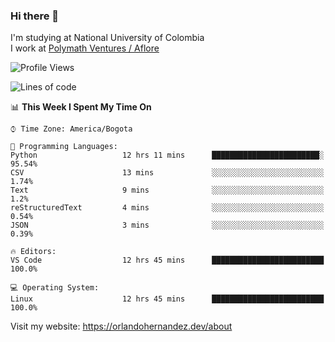 ### Hi there 👋


<!--**AR4Z/AR4Z** is a ✨ _special_ ✨ repository because its `README.md` (this file) appears on your GitHub profile.

Here are some ideas to get you started:-->
I'm studying at National University of Colombia
<br>
I work at <a href="https://www.aflore.co/">Polymath Ventures / Aflore</a>
<br>

<!--START_SECTION:waka-->
![Profile Views](http://img.shields.io/badge/Profile%20Views-0-blue)

![Lines of code](https://img.shields.io/badge/From%20Hello%20World%20I%27ve%20Written-3.3%20million%20lines%20of%20code-blue)

📊 **This Week I Spent My Time On** 

```text
⌚︎ Time Zone: America/Bogota

💬 Programming Languages: 
Python                   12 hrs 11 mins      ████████████████████████░   95.54% 
CSV                      13 mins             ░░░░░░░░░░░░░░░░░░░░░░░░░   1.74% 
Text                     9 mins              ░░░░░░░░░░░░░░░░░░░░░░░░░   1.2% 
reStructuredText         4 mins              ░░░░░░░░░░░░░░░░░░░░░░░░░   0.54% 
JSON                     3 mins              ░░░░░░░░░░░░░░░░░░░░░░░░░   0.39%

🔥 Editors: 
VS Code                  12 hrs 45 mins      █████████████████████████   100.0%

💻 Operating System: 
Linux                    12 hrs 45 mins      █████████████████████████   100.0%

```


<!--END_SECTION:waka-->


Visit my website: https://orlandohernandez.dev/about

